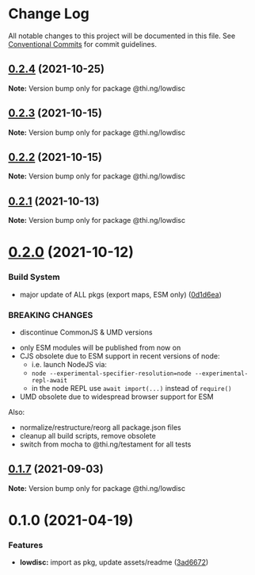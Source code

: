 # Change Log

All notable changes to this project will be documented in this file.
See [Conventional Commits](https://conventionalcommits.org) for commit guidelines.

## [0.2.4](https://github.com/thi-ng/umbrella/compare/@thi.ng/lowdisc@0.2.3...@thi.ng/lowdisc@0.2.4) (2021-10-25)

**Note:** Version bump only for package @thi.ng/lowdisc





## [0.2.3](https://github.com/thi-ng/umbrella/compare/@thi.ng/lowdisc@0.2.2...@thi.ng/lowdisc@0.2.3) (2021-10-15)

**Note:** Version bump only for package @thi.ng/lowdisc





## [0.2.2](https://github.com/thi-ng/umbrella/compare/@thi.ng/lowdisc@0.2.1...@thi.ng/lowdisc@0.2.2) (2021-10-15)

**Note:** Version bump only for package @thi.ng/lowdisc





## [0.2.1](https://github.com/thi-ng/umbrella/compare/@thi.ng/lowdisc@0.2.0...@thi.ng/lowdisc@0.2.1) (2021-10-13)

**Note:** Version bump only for package @thi.ng/lowdisc





# [0.2.0](https://github.com/thi-ng/umbrella/compare/@thi.ng/lowdisc@0.1.7...@thi.ng/lowdisc@0.2.0) (2021-10-12)


### Build System

* major update of ALL pkgs (export maps, ESM only) ([0d1d6ea](https://github.com/thi-ng/umbrella/commit/0d1d6ea9fab2a645d6c5f2bf2591459b939c09b6))


### BREAKING CHANGES

* discontinue CommonJS & UMD versions

- only ESM modules will be published from now on
- CJS obsolete due to ESM support in recent versions of node:
  - i.e. launch NodeJS via:
  - `node --experimental-specifier-resolution=node --experimental-repl-await`
  - in the node REPL use `await import(...)` instead of `require()`
- UMD obsolete due to widespread browser support for ESM

Also:
- normalize/restructure/reorg all package.json files
- cleanup all build scripts, remove obsolete
- switch from mocha to @thi.ng/testament for all tests






##  [0.1.7](https://github.com/thi-ng/umbrella/compare/@thi.ng/lowdisc@0.1.6...@thi.ng/lowdisc@0.1.7) (2021-09-03) 

**Note:** Version bump only for package @thi.ng/lowdisc 

#  0.1.0 (2021-04-19) 

###  Features 

- **lowdisc:** import as pkg, update assets/readme ([3ad6672](https://github.com/thi-ng/umbrella/commit/3ad66723a23561de5611a00fa9bf3a50032af079))
